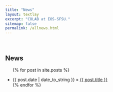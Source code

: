 ```yaml
---
title: "News"
layout: textlay
excerpt: "COLAB at EOS-SFSU."
sitemap: false
permalink: /allnews.html
---
```


<br>

## News

<div style="text-align:justify" markdown="1">

<ul class="posts">

  {% for post in site.posts %}
    <li><span>{{ post.date | date_to_string }}</span> &raquo; <a href="{{ post.url }}" title="{{ post.title }}">{{ post.title }}</a></li>
  {% endfor %}

</ul>
